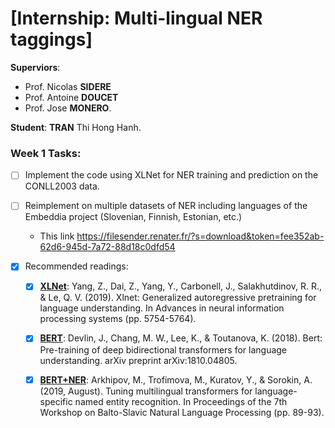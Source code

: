 # [Internship: Multi-lingual NER taggings]

__Superviors__: 
- Prof. Nicolas __SIDERE__
- Prof. Antoine __DOUCET__
- Prof. Jose __MONERO__. 

__Student__: __TRAN__ Thi Hong Hanh.

### __Week 1 Tasks__:

- [ ] Implement the code using XLNet for NER training and prediction on the CONLL2003 data.
  
- [ ] Reimplement on multiple datasets of NER including languages of the Embeddia project (Slovenian, Finnish, Estonian, etc.)
  - This link https://filesender.renater.fr/?s=download&token=fee352ab-62d6-945d-7a72-88d18c0dfd54 

- [x] Recommended readings:
  - [x] [__XLNet__](https://arxiv.org/pdf/1906.08237.pdf}): Yang, Z., Dai, Z., Yang, Y., Carbonell, J., Salakhutdinov, R. R., & Le, Q. V. (2019). Xlnet: Generalized autoregressive pretraining for language understanding. In Advances in neural information processing systems (pp. 5754-5764).
  - [x] [__BERT__](https://arxiv.org/pdf/1810.04805.pdf): Devlin, J., Chang, M. W., Lee, K., & Toutanova, K. (2018). Bert: Pre-training of deep bidirectional transformers for language understanding. arXiv preprint arXiv:1810.04805.
  - [x] [__BERT+NER__](https://www.aclweb.org/anthology/W19-3712.pdf): Arkhipov, M., Trofimova, M., Kuratov, Y., & Sorokin, A. (2019, August). Tuning multilingual transformers for language-specific named entity recognition. In Proceedings of the 7th Workshop on Balto-Slavic Natural Language Processing (pp. 89-93).

